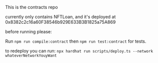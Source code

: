 This is the contracts repo

currently only contains NFTLoan, and it's deployed at 0x8382c2c16a60F38546b929E633B3B1825a75A869

before running please:

Run
`npm run compile:contract` then `npm run test:contract` for tests.

to redeploy you can run:
`npx hardhat run scripts/deploy.ts --network whateverNetworkYouyWant`
